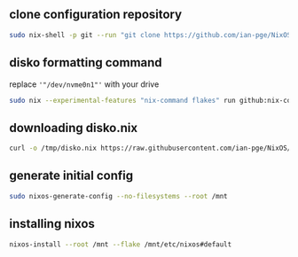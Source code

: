 ## clone configuration repository
```bash
sudo nix-shell -p git --run "git clone https://github.com/ian-pge/NixOS.git /tmp/NixOS"
```

## disko formatting command
replace `'"/dev/nvme0n1"'` with your drive
```bash
sudo nix --experimental-features "nix-command flakes" run github:nix-community/disko -- --mode disko /tmp/NixOS/disko.nix --arg device '"/dev/nvme0n1"'
```

## downloading disko.nix
```bash
curl -o /tmp/disko.nix https://raw.githubusercontent.com/ian-pge/NixOS/main/disko.nix
```



## generate initial config
```bash
sudo nixos-generate-config --no-filesystems --root /mnt
```



## installing nixos
```bash
nixos-install --root /mnt --flake /mnt/etc/nixos#default
```
